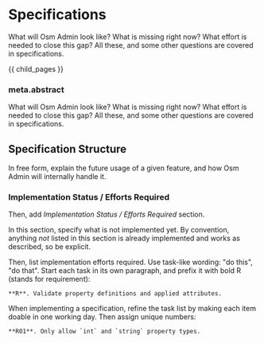 # Specifications

What will Osm Admin look like? What is missing right now? What effort is needed to close this gap? All these, and some other questions are covered in specifications. 

{{ child_pages }}

### meta.abstract

What will Osm Admin look like? What is missing right now? What effort is needed to close this gap? All these, and some other questions are covered in specifications. 

## Specification Structure

In free form, explain the future usage of a given feature, and how Osm Admin will internally handle it. 

### Implementation Status / Efforts Required

Then, add *Implementation Status / Efforts Required* section. 

In this section, specify what is not implemented yet. By convention, anything *not* listed in this section is already implemented and works as described, so be explicit.

Then, list implementation efforts required. Use task-like wording: "do this", "do that". Start each task in its own paragraph, and prefix it with bold R (stands for requirement):  

    **R**. Validate property definitions and applied attributes.
    
When implementing a specification, refine the task list by making each item doable in one working day. Then assign unique numbers:

    **R01**. Only allow `int` and `string` property types.
